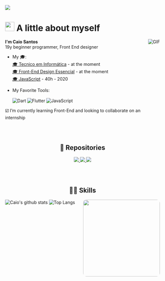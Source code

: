 <img src="https://github.com/xCaio/xCaio/blob/main/bannerCaiocompleta.jpg">
<h1><img src="https://emojis.slackmojis.com/emojis/images/1531849430/4246/blob-sunglasses.gif?1531849430" width="30"/> A little about myself</h1>
  <img align="right" alt="GIF" src="https://i.pinimg.com/originals/e4/26/70/e426702edf874b181aced1e2fa5c6cde.gif" />
<p><strong>I'm Caio Santos</strong> <br> 19y beginner programmer, Front End designer</p>


- My 🎓: <br>
  <a href="https://epsa.com.br" target="_blank"> 🎓 Tecnico em Informática</a> - at the moment <br>
  <a href="https://www.udemy.com/course/front-end-essencial/" target="_blank"> 🎓 Front-End Design Essencial</a> - at the moment <br>
  <a href="https://www.cursoemvideo.com/course/javascript/" target="_blank"> 🎓 JavaScript</a> - 40h - 2020
  


- My Favorite Tools: <br> <br>
![Dart](https://img.shields.io/badge/dart-%230175C2.svg?style=for-the-badge&logo=dart&logoColor=white) 
![Flutter](https://img.shields.io/badge/Flutter-%2302569B.svg?style=for-the-badge&logo=Flutter&logoColor=white) 
![JavaScript](https://img.shields.io/badge/javascript-%23323330.svg?style=for-the-badge&logo=javascript&logoColor=%23F7DF1E) <br>



 :ballot_box_with_check: I’m currently learning Front-End and looking to collaborate on an internship
 
 <br><br>

<div align="center">
  <h2>📕 Repositories</h2>
<a href="https://github.com/xcaio/atividades-do-cenora">
  <img src="https://github-readme-stats.vercel.app/api/pin/?username=xcaio&repo=atividades-do-cenora&theme=dark" />
</a>
<a href="https://github.com/xcaio/Ava-Landing-Page">
  <img src="https://github-readme-stats.vercel.app/api/pin/?username=xcaio&repo=Ava-Landing-Page&theme=dark" />
</a>
  <a href="https://github.com/xCaio/crud-app">
  <img src="https://github-readme-stats.vercel.app/api/pin/?username=xcaio&repo=crud-app&theme=dark" />
</a>
</div>

 <br><br>
 
 <h2 align="center"> 👨‍💻 Skills</h2>
 <img align="right" src="https://github.com/xCaio/xCaio/blob/main/bg.jpg" width="250" style="border-radius: 10px;">
 
![Caio's github stats](https://bad-apple-github-readme.vercel.app/api?show_bg=1&username=xCaio)
![Top Langs](https://github-readme-stats.vercel.app/api/top-langs/?username=xCaio&layout=compact)

